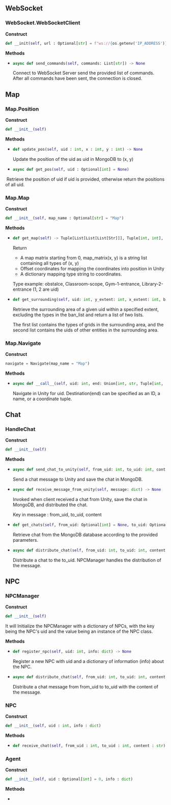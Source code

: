 ## WebSocket

### WebSocket.WebSocketClient

**Construct** 

```python
def __init(self, url : Optional[str] = f"ws://{os.getenv('IP_ADDRESS')}:8000/ws")
```

**Methods**

- ```python
  async def send_commands(self, commands: List[str]) -> None
  ```

  Connect to WebSocket Server send the provided list of commands. After all commands have been sent, the connection is closed.



## Map

### Map.Position

**Construct** 

```python
def __init__(self)
```

**Methods**

- ```python
  def update_pos(self, uid : int, x : int, y : int) -> None
  ```

  Update the position of the uid as uid in MongoDB to (x, y)

- ```python
  async def get_pos(self, uid : Optional[int] = None)
  ```

​	Retrieve the position of uid if uid is provided, otherwise return the positions of all uid.



### Map.Map

**Construct**

```python
def __init__(self, map_name : Optional[str] = "Map")
```

**Methods**

- ```python
  def get_map(self) -> Tuple[List[List[List[Str]]], Tuple[int, int], Dict[str, Tuple[int, int]]]
  ```
  
  Return
  
  - A map matrix starting from 0, map_matrix(x, y) is a string list containing all types of (x, y)
  - Offset coordinates for mapping the coordinates into position in Unity
  - A dictionary mapping type string to coordinates.
  
  Type example: obstalce, Classroom-scope, Gym-1-entrance, Library-2-entrance (1, 2 are uid)
  
- ```python
  def get_surrounding(self, uid: int, y_extent: int, x_extent: int, ban_list: Optional[List[str]] = ["obstacle"]) -> List[List[Union[str, int]]]
  ```

  Retrieve the surrounding area of a given uid within a specified extent, excluding the types in the ban_list and return a list of two lists. 

  The first list contains the types of grids in the surrounding area, and the second list contains the uids of other entities in the surrounding area.



### Map.Navigate

**Construct** 

```python
navigate = Navigate(map_name = "Map")
```

**Methods**

- ```python
  async def __call__(self, uid: int, end: Union[int, str, Tuple[int, int]]) -> None
  ```

  Navigate in Unity for uid. Destination(end) can be specified as an ID, a name, or a coordinate tuple. 



## Chat

### HandleChat

**Construct** 

```python
def __init__(self)
```

**Methods**

- ```python
  async def send_chat_to_unity(self, from_uid: int, to_uid: int, content: str) -> None
  ```

  Send a chat message to Unity and save the chat in MongoDB.

- ```python
  async def receive_message_from_unity(self, message: dict) -> None
  ```

  Invoked when client received a chat from Unity, save the chat in MongoDB, and distributed the chat.

  Key in message : from_uid, to_uid, content
  
- ```python
  def get_chats(self, from_uid: Optional[int] = None, to_uid: Optional[int] = None, start_time: Optional[int] = None, end_time: Optional[int] = None) -> List[dict]
  ```

  Retrieve chat from the MongoDB database according to the provided parameters.

- ```python
  async def distribute_chat(self, from_uid: int, to_uid: int, content: str) -> None
  ```

  Distribute a chat to the to_uid. NPCManager handles the distribution of the message.



## NPC

### NPCManager

**Construct** 

```python
def __init__(self)
```

It will Initialize the NPCManager with a dictionary of NPCs, with the key being the NPC's uid and the value being an instance of the NPC class.

**Methods**

- ```python
  def register_npc(self, uid: int, info: dict) -> None
  ```

  Register a new NPC with uid and a dictionary of information (info) about the NPC.

- ```python
  async def distribute_chat(self, from_uid: int, to_uid: int, content: str) -> None
  ```

  Distribute a chat message from from_uid to to_uid with the content of the message.



### NPC

**Construct**

```python
def __init__(self, uid : int, info : dict)
```

**Methods**

- ```python
  def receive_chat(self, from_uid : int, to_uid : int, content : str) -> None
  ```




### Agent

**Construct**

```python
def __init__(self, uid : Optional[int] = 0, info : dict)
```

**Methods**

- ```python
  
  ```

  